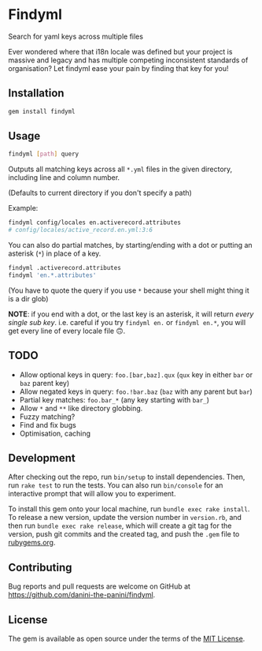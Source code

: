 # Findyml

Search for yaml keys across multiple files

Ever wondered where that i18n locale was defined but your project is massive and legacy and has multiple competing inconsistent standards of organisation? Let findyml ease your pain by finding that key for you!

## Installation

```sh
gem install findyml
```

## Usage

```sh
findyml [path] query
```

Outputs all matching keys across all `*.yml` files in the given directory, including line and column number.

(Defaults to current directory if you don't specify a path)

Example:

```sh
findyml config/locales en.activerecord.attributes
# config/locales/active_record.en.yml:3:6
```

You can also do partial matches, by starting/ending with a dot or putting an asterisk (`*`) in place of a key.

```sh
findyml .activerecord.attributes
findyml 'en.*.attributes'
```

(You have to quote the query if you use `*` because your shell might thing it is a dir glob)

**NOTE**: if you end with a dot, or the last key is an asterisk, it will return _every single sub key_. i.e. careful if you try `findyml en.` or `findyml en.*`, you will get every line of every locale file 🙃.

## TODO

- Allow optional keys in query: `foo.[bar,baz].qux` (`qux` key in either `bar` or `baz` parent key)
- Allow negated keys in query: `foo.!bar.baz` (`baz` with any parent but `bar`)
- Partial key matches: `foo.bar_*` (any key starting with `bar_`)
- Allow `*` and `**` like directory globbing.
- Fuzzy matching?
- Find and fix bugs
- Optimisation, caching

## Development

After checking out the repo, run `bin/setup` to install dependencies. Then, run `rake test` to run the tests. You can also run `bin/console` for an interactive prompt that will allow you to experiment.

To install this gem onto your local machine, run `bundle exec rake install`. To release a new version, update the version number in `version.rb`, and then run `bundle exec rake release`, which will create a git tag for the version, push git commits and the created tag, and push the `.gem` file to [rubygems.org](https://rubygems.org).

## Contributing

Bug reports and pull requests are welcome on GitHub at https://github.com/danini-the-panini/findyml.

## License

The gem is available as open source under the terms of the [MIT License](https://opensource.org/licenses/MIT).

